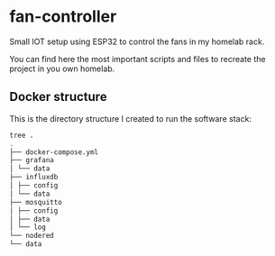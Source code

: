 # fan-controller
Small IOT setup using ESP32 to control the fans in my homelab rack.

You can find here the most important scripts and files to recreate the project in you own homelab.

## Docker structure
This is the directory structure I created to run the software stack:

```bash
tree .
.
├── docker-compose.yml
├── grafana
│ └── data
├── influxdb
│ ├── config
│ └── data
├── mosquitto
│ ├── config
│ ├── data
│ └── log
└── nodered
└── data
```

